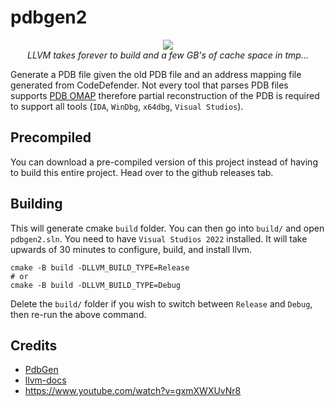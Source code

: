 # pdbgen2

<div align="center">
    <img src="https://media1.giphy.com/media/FovFeej5SQQh94uyyK/giphy.gif"/>
    <br>
    <i>LLVM takes forever to build and a few GB's of cache space in tmp...</i>
</div>

Generate a PDB file given the old PDB file and an address mapping file generated from CodeDefender. Not every tool that parses PDB files supports [PDB OMAP](https://github.com/getsentry/pdb/issues/17) therefore partial reconstruction of the PDB is required to support all tools (`IDA`, `WinDbg`, `x64dbg`, `Visual Studios`).

## Precompiled

You can download a pre-compiled version of this project instead of having to build this entire project. Head over to the github releases tab.

## Building

This will generate cmake `build` folder. You can then go into `build/` and open `pdbgen2.sln`. You need to have `Visual Studios 2022` installed. It will take upwards of 30 minutes to configure, build, and install llvm.

```
cmake -B build -DLLVM_BUILD_TYPE=Release
# or
cmake -B build -DLLVM_BUILD_TYPE=Debug
```

Delete the `build/` folder if you wish to switch between `Release` and `Debug`, then re-run the above command.

## Credits

- [PdbGen](https://github.com/gix/PdbGen)
- [llvm-docs](https://llvm.org/docs/PDB/index.html)
- https://www.youtube.com/watch?v=gxmXWXUvNr8